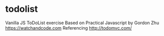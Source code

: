# todolist
Vanilla JS ToDoList exercise
Based on Practical Javascript by Gordon Zhu
https://watchandcode.com
Referencing http://todomvc.com/
